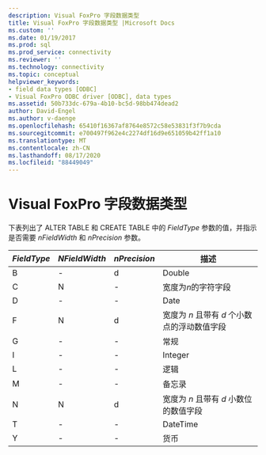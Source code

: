 ```yaml
---
description: Visual FoxPro 字段数据类型
title: Visual FoxPro 字段数据类型 |Microsoft Docs
ms.custom: ''
ms.date: 01/19/2017
ms.prod: sql
ms.prod_service: connectivity
ms.reviewer: ''
ms.technology: connectivity
ms.topic: conceptual
helpviewer_keywords:
- field data types [ODBC]
- Visual FoxPro ODBC driver [ODBC], data types
ms.assetid: 50b733dc-679a-4b10-bc5d-98bb474dead2
author: David-Engel
ms.author: v-daenge
ms.openlocfilehash: 65410f16367af8764e8572c58e53831f3f7b9cda
ms.sourcegitcommit: e700497f962e4c2274df16d9e651059b42ff1a10
ms.translationtype: MT
ms.contentlocale: zh-CN
ms.lasthandoff: 08/17/2020
ms.locfileid: "88449049"
---
```

# <a name="visual-foxpro-field-data-types"></a>Visual FoxPro 字段数据类型
下表列出了 ALTER TABLE 和 CREATE TABLE 中的 *FieldType* 参数的值，并指示是否需要 *nFieldWidth* 和 *nPrecision* 参数。  
  
|*FieldType*|*NFieldWidth*|*nPrecision*|描述|  
|-----------------|-------------------|------------------|-----------------|  
|B|-|d|Double|  
|C|N|-|宽度为*n*的字符字段|  
|D|-|-|Date|  
|F|N|d|宽度为 *n* 且带有 *d* 个小数点的浮动数值字段|  
|G|-|-|常规|  
|I|-|-|Integer|  
|L|-|-|逻辑|  
|M|-|-|备忘录|  
|N|N|d|宽度为 *n* 且带有 *d* 小数位的数值字段|  
|T|-|-|DateTime|  
|Y|-|-|货币|

